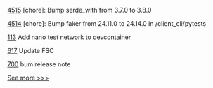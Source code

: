 
[4515](https://github.com/hyperledger/iroha/pull/4515) [chore]: Bump serde_with from 3.7.0 to 3.8.0

[4514](https://github.com/hyperledger/iroha/pull/4514) [chore]: Bump faker from 24.11.0 to 24.14.0 in /client_cli/pytests

[113](https://github.com/hyperledger-labs/fabric-builder-k8s/pull/113) Add nano test network to devcontainer

[617](https://github.com/hyperledger-labs/fabric-token-sdk/pull/617) Update FSC

[700](https://github.com/hyperledger-labs/fabric-operations-console/pull/700) bum release note


[See more >>>](https://start-here.hyperledger.org/pull-requests)

